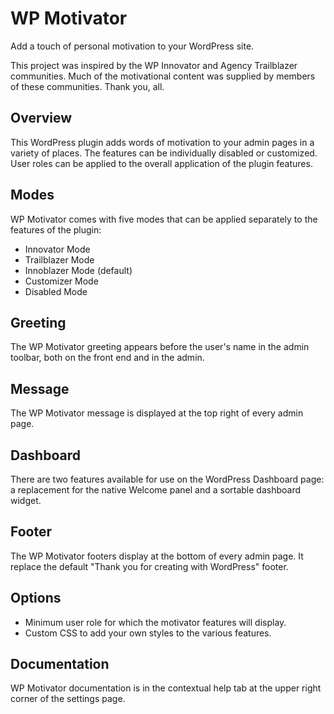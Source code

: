 # WP Motivator
Add a touch of personal motivation to your WordPress site.

This project was inspired by the WP Innovator and Agency Trailblazer communities. Much of the motivational content was supplied by members of these communities. Thank you, all.

## Overview
This WordPress plugin adds words of motivation to your admin pages in a variety of places. The features can be individually disabled or customized. User roles can be applied to the overall application of the plugin features.

## Modes
WP Motivator comes with five modes that can be applied separately to the features of the plugin:

* Innovator Mode
* Trailblazer Mode
* Innoblazer Mode (default)
* Customizer Mode
* Disabled Mode

## Greeting
The WP Motivator greeting appears before the user's name in the admin toolbar, both on the front end and in the admin.

## Message
The WP Motivator message is displayed at the top right of every admin page.

## Dashboard
There are two features available for use on the WordPress Dashboard page: a replacement for the native Welcome panel and a sortable dashboard widget.

## Footer
The WP Motivator footers display at the bottom of every admin page. It replace the default "Thank you for creating with WordPress" footer.

## Options
* Minimum user role for which the motivator features will display.
* Custom CSS to add your own styles to the various features.

## Documentation
WP Motivator documentation is in the contextual help tab at the upper right corner of the settings page.